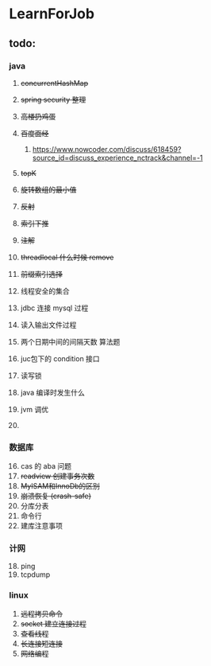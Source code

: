 # LearnForJob

## todo:

### java
1. ~~concurrentHashMap~~
2. ~~spring security 整理~~
3. ~~高楼扔鸡蛋~~
4. ~~百度面经~~
    1. https://www.nowcoder.com/discuss/618459?source_id=discuss_experience_nctrack&channel=-1
5. ~~topK~~
6. ~~旋转数组的最小值~~
7. ~~反射~~
8. ~~索引下推~~
9. ~~注解~~
13. ~~threadlocal 什么时候 remove~~
14. ~~前缀索引选择~~

10. 线程安全的集合
11. jdbc 连接 mysql 过程
12. 读入输出文件过程
15. 两个日期中间的间隔天数 算法题
16. juc包下的 condition 接口
17. 读写锁
18. java 编译时发生什么
19. jvm 调优
20. 

### 数据库
16. cas 的 aba 问题
17. ~~readview 创建事务次数~~
18. ~~MyISAM和InnoDb的区别~~
20. ~~崩溃恢复 (crash-safe)~~
19. 分库分表
21. 命令行
22. 建库注意事项


### 计网
18. ping
19. tcpdump


### linux
1. ~~远程拷贝命令~~
2. ~~socket 建立连接过程~~
3. ~~查看线程~~
4. ~~长连接短连接~~
5. ~~网络编程~~